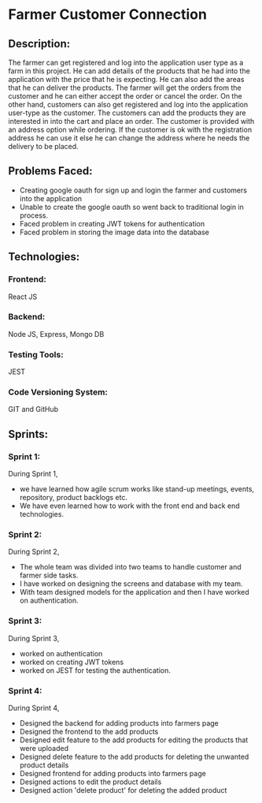 # Farmer Customer Connection
## Description:
The farmer can get registered and log into the application user type as a farm in this project. He can add details of the products that he had into the application with the price that he is expecting. He can also add the areas that he can deliver the products. The farmer will get the orders from the customer and he can either accept the order or cancel the order. 
	On the other hand, customers can also get registered and log into the application user-type as the customer. The customers can add the products they are interested in into the cart and place an order. The customer is provided with an address option while ordering. If the customer is ok with the registration address he can use it else he can change the address where he needs the delivery to be placed.
## Problems Faced:
- Creating google oauth for sign up and login the farmer and customers into the application
- Unable to create the google oauth so went back to traditional login in process.
- Faced problem in creating JWT tokens for authentication
- Faced problem in storing the image data into the database
## Technologies:
### Frontend:
React JS
### Backend:
Node JS, Express, Mongo DB
### Testing Tools:
JEST
### Code Versioning System:
GIT and GitHub
## Sprints:
### Sprint 1:
During Sprint 1, 
- we have learned how agile scrum works like stand-up meetings, events, repository, product backlogs etc. 
- We have even learned how to work with the front end and back end technologies.

### Sprint 2:
During Sprint 2, 
- The whole team was divided into two teams to handle customer and farmer side tasks. 
- I have worked on designing the screens and database with my team. 
- With team designed models for the application and then I have worked on authentication.
### Sprint 3:
During Sprint 3, 
- worked on authentication 
- worked on creating JWT tokens
- worked on JEST for testing the authentication.
### Sprint 4:
During Sprint 4,
- Designed the backend for adding products into farmers page
- Designed the frontend to the add products
- Designed edit feature to the add products for editing the products that were uploaded
- Designed delete feature to the add products for deleting the unwanted product details
- Designed frontend for adding products into farmers page
- Designed actions to edit the product details
- Designed action 'delete product' for deleting the added product
